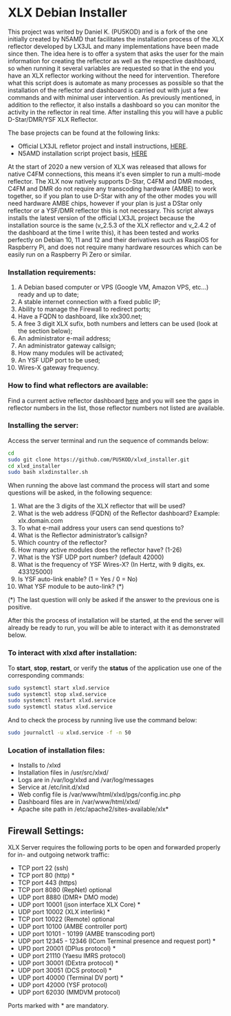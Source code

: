 # XLX Debian Installer
This project was writed by Daniel K. (PU5KOD) and is a fork of the one initially created by N5AMD that facilitates the installation process of the XLX reflector developed by LX3JL and many implementations have been made since then. The idea here is to offer a system that asks the user for the main information for creating the reflector as well as the respective dashboard, so when running it several variables are requested so that in the end you have an XLX reflector working without the need for intervention. Therefore what this script does is automate as many processes as possible so that the installation of the reflector and dashboard is carried out with just a few commands and with minimal user intervention. As previously mentioned, in addition to the reflector, it also installs a dashboard so you can monitor the activity in the reflector in real time.
After installing this you will have a public D-Star/DMR/YSF XLX Reflector.

The base projects can be found at the following links:
- Official LX3JL refletor project and install instructions, [HERE](https://github.com/LX3JL/xlxd).
- N5AMD installation script project basis, [HERE](https://github.com/n5amd/xlxd-debian-installer)

At the start of 2020 a new version of XLX was released that allows for native C4FM connections, this means it's even simpler to run a multi-mode reflector. The XLX now natively supports D-Star, C4FM and DMR modes, C4FM and DMR do not require any transcoding hardware (AMBE) to work together, so if you plan to use D-Star with any of the other modes you will need hardware AMBE chips, however if your plan is just a DStar only reflector or a YSF/DMR reflector this is not necessary.
This script always installs the latest version of the official LX3JL project because the installation source is the same (v_2.5.3 of the XLX reflector and v_2.4.2 of the dashboard at the time I write this), it has been tested and works perfectly on Debian 10, 11 and 12 and their derivatives such as RaspiOS for Raspberry Pi, and does not require many hardware resources which can be easily run on a Raspberry Pi Zero or similar.

### Installation requirements:
01.  A Debian based computer or VPS (Google VM, Amazon VPS, etc...) ready and up to date;
02.  A stable internet connection with a fixed public IP;
03.  Ability to manage the Firewall to redirect ports;
04.  Have a FQDN to dashboard, like xlx300.net;
05.  A free 3 digit XLX sufix, both numbers and letters can be used (look at the section below);
06.  An administrator e-mail address;
07.  An administrator gateway callsign;
08.  How many modules will be activated;
09.  An YSF UDP port to be used;
10.  Wires-X gateway frequency.

### How to find what reflectors are available:
Find a current active reflector dashboard [here](https://xlx300.net/index.php?show=reflectors) and you will see the gaps in reflector numbers in the list, those reflector numbers not listed are available. 

### Installing the server:
Access the server terminal and run the sequence of commands below:
```sh
cd
sudo git clone https://github.com/PU5KOD/xlxd_installer.git
cd xlxd_installer
sudo bash xlxdinstaller.sh
```
When running the above last command the process will start and some questions will be asked, in the following sequence:
1. What are the 3 digits of the XLX reflector that will be used?
2. What is the web address (FQDN) of the Reflector dashboard? Example: xlx.domain.com
3. To what e-mail address your users can send questions to?
4. What is the Reflector administrator’s callsign?
5. Which country of the reflector?
6. How many active modules does the reflector have? (1-26)
7. What is the YSF UDP port number? (default 42000)
8. What is the frequency of YSF Wires-X? (In Hertz, with 9 digits, ex. 433125000)
9. Is YSF auto-link enable? (1 = Yes / 0 = No)
10. What YSF module to be auto-link? (*)

(*) The last question will only be asked if the answer to the previous one is positive.

After this the process of installation will be started, at the end the server will already be ready to run, you will be able to interact with it as demonstrated below.

### To interact with xlxd after installation:
To <b>start</b>, <b>stop</b>, <b>restart</b>, or verify the <b>status</b> of the application use one of the corresponding commands:
```sh
sudo systemctl start xlxd.service
sudo systemctl stop xlxd.service
sudo systemctl restart xlxd.service
sudo systemctl status xlxd.service
```
And to check the process by running live use the command below:
```sh
sudo journalctl -u xlxd.service -f -n 50
```

### Location of installation files:
 - Installs to /xlxd
 - Installation files in /usr/src/xlxd/
 - Logs are in /var/log/xlxd and /var/log/messages
 - Service at /etc/init.d/xlxd
 - Web config file is /var/www/html/xlxd/pgs/config.inc.php
 - Dashboard files are in /var/www/html/xlxd/
 - Apache site path in /etc/apache2/sites-available/xlx*

## Firewall Settings:

XLX Server requires the following ports to be open and forwarded properly for in- and outgoing network traffic:

* TCP port 22 (ssh)
* TCP port 80 (http) *
* TCP port 443 (https)
* TCP port 8080 (RepNet) optional
* UDP port 8880 (DMR+ DMO mode)
* UDP port 10001 (json interface XLX Core) *
* UDP port 10002 (XLX interlink) *
* TCP port 10022 (Remote) optional
* UDP port 10100 (AMBE controller port)
* UDP port 10101 - 10199 (AMBE transcoding port)
* UDP port 12345 - 12346 (ICom Terminal presence and request port) *
* UPD port 20001 (DPlus protocol) *
* UDP port 21110 (Yaesu IMRS protocol)
* UDP port 30001 (DExtra protocol) *
* UDP port 30051 (DCS protocol) *
* UDP port 40000 (Terminal DV port) *
* UDP port 42000 (YSF protocol)
* UDP port 62030 (MMDVM protocol)

Ports marked with * are mandatory.
